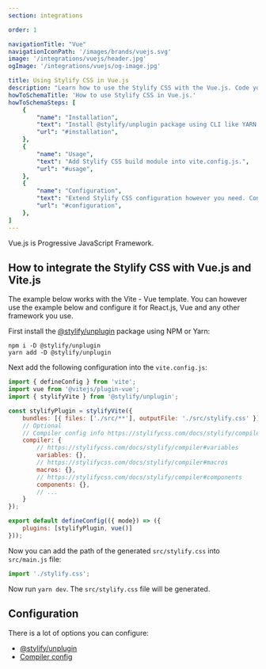```yaml
---
section: integrations

order: 1

navigationTitle: "Vue"
navigationIconPath: '/images/brands/vuejs.svg'
image: '/integrations/vuejs/header.jpg'
ogImage: '/integrations/vuejs/og-image.jpg'

title: Using Stylify CSS in Vue.js
description: "Learn how to use the Stylify CSS with the Vue.js. Code your Vue.js website faster with Stylify CSS."
howToSchemaTitle: 'How to use Stylify CSS in Vue.js.'
howToSchemaSteps: [
	{
		"name": "Installation",
		"text": "Install @stylify/unplugin package using CLI like YARN or NPM.",
		"url": "#installation",
	},
	{
		"name": "Usage",
		"text": "Add Stylify CSS build module into vite.config.js.",
		"url": "#usage",
	},
	{
		"name": "Configuration",
		"text": "Extend Stylify CSS configuration however you need. Configure variables, components, custom selectors and a lot more.",
		"url": "#configuration",
	},
]
---
```


Vue.js is Progressive JavaScript Framework.

<stack-blitz-link link="stylify-vue-vite"></stack-blitz-link>

## How to integrate the Stylify CSS with Vue.js and Vite.js

The example below works with the Vite - Vue template. You can however use the example below and configure it for React.js, Vue and any other framework you use.

First install the [@stylify/unplugin](/docs/unplugin) package using NPM or Yarn:

```
npm i -D @stylify/unplugin
yarn add -D @stylify/unplugin
```

Next add the following configuration into the `vite.config.js`:

```js
import { defineConfig } from 'vite';
import vue from '@vitejs/plugin-vue';
import { stylifyVite } from '@stylify/unplugin';

const stylifyPlugin = stylifyVite({
	bundles: [{ files: ['./src/**'], outputFile: './src/stylify.css' }],
	// Optional
	// Compiler config info https://stylifycss.com/docs/stylify/compiler#configuration
	compiler: {
		// https://stylifycss.com/docs/stylify/compiler#variables
		variables: {},
		// https://stylifycss.com/docs/stylify/compiler#macros
		macros: {},
		// https://stylifycss.com/docs/stylify/compiler#components
		components: {},
		// ...
	}
});

export default defineConfig(({ mode}) => ({
    plugins: [stylifyPlugin, vue()]
}));
```

Now you can add the path of the generated `src/stylify.css` into `src/main.js` file:

```js
import './stylify.css';
```

Now run `yarn dev`. The `src/stylify.css` file will be generated.

## Configuration
There is a lot of options you can configure:
- [@stylify/unplugin](/docs/unplugin)
- [Compiler config](/docs/stylify/compiler)

<docs-unplugin-build-info></docs-unplugin-build-info>

<where-to-next />
